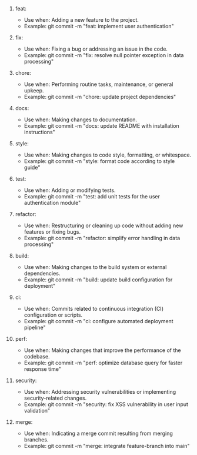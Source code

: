 1. feat:
   - Use when: Adding a new feature to the project.
   - Example: git commit -m "feat: implement user authentication"

2. fix:
   - Use when: Fixing a bug or addressing an issue in the code.
   - Example: git commit -m "fix: resolve null pointer exception in data processing"

3. chore:
   - Use when: Performing routine tasks, maintenance, or general upkeep.
   - Example: git commit -m "chore: update project dependencies"

4. docs:
   - Use when: Making changes to documentation.
   - Example: git commit -m "docs: update README with installation instructions"

5. style:
   - Use when: Making changes to code style, formatting, or whitespace.
   - Example: git commit -m "style: format code according to style guide"

6. test:
   - Use when: Adding or modifying tests.
   - Example: git commit -m "test: add unit tests for the user authentication module"

7. refactor:
   - Use when: Restructuring or cleaning up code without adding new features or fixing bugs.
   - Example: git commit -m "refactor: simplify error handling in data processing"

8. build:
   - Use when: Making changes to the build system or external dependencies.
   - Example: git commit -m "build: update build configuration for deployment"

9. ci:
   - Use when: Commits related to continuous integration (CI) configuration or scripts.
   - Example: git commit -m "ci: configure automated deployment pipeline"

10. perf:
    - Use when: Making changes that improve the performance of the codebase.
    - Example: git commit -m "perf: optimize database query for faster response time"

11. security:
    - Use when: Addressing security vulnerabilities or implementing security-related changes.
    - Example: git commit -m "security: fix XSS vulnerability in user input validation"

12. merge:
    - Use when: Indicating a merge commit resulting from merging branches.
    - Example: git commit -m "merge: integrate feature-branch into main"
